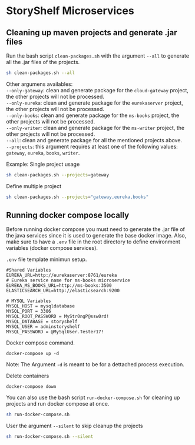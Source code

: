 # StoryShelf Microservices

## Cleaning up maven projects and generate .jar files
Run the bash script `clean-packages.sh` with the argument `--all` to generate all the .jar files of the projects.
```bash
sh clean-packages.sh --all
```

Other argumens availables:<br>
`--only-gateway`: clean and generate package for the `cloud-gateway` project, the other projects will not be processed.<br>
`--only-eureka`: clean and generate package for the `eurekaserver` project, the other projects will not be processed.<br>
`--only-books`: clean and generate package for the `ms-books` project, the other projects will not be processed.<br>
`--only-writer`: clean and generate package for the `ms-writer` project, the other projects will not be processed.<br>
`--all`: clean and generate package for all the mentioned projects above.<br>
`--projects`: this argument requires at least one of the following values: `gateway`, `eureka`, `books`, `writer`.<br>

Example:
Single project usage
```bash
sh clean-packages.sh --projects=gateway
```
Define multiple project
```bash
sh clean-packages.sh --projects="gateway,eureka,books"
```

## Running docker compose locally

Before running docker compose you must need to generate the .jar file of the java services since it is used to generate the base docker image. Also, make sure to have a `.env` file in the root directory to define environment variables (docker compose services).

`.env` file template minimun setup.
```settings
#Shared Variables
EUREKA_URL=http://eurekaserver:8761/eureka
# Eureka service name for ms-books microservice
EUREKA_MS_BOOKS_URL=http://ms-books:3500
ELASTICSEARCH_URL=http://elasticsearch:9200

# MYSQL Variables
MYSQL_HOST = mysqldatabase
MYSQL_PORT = 3306
MYSQL_ROOT_PASSWORD = MyStr0ngP@ssw0rd!
MYSQL_DATABASE = storyshelf
MYSQL_USER = adminstoryshelf
MYSQL_PASSWORD = @MySqlUser.Tester17!
```

Docker compose command.
```shell
docker-compose up -d
```
Note: The Argument `-d` is meant to be for a dettached process execution.

Delete containers
```shell
docker-compose down
```

You can also use the bash script `run-docker-compose.sh` for cleaning up projects and run docker compose at once.
```bash
sh run-docker-compose.sh
```
User the argument `--silent` to skip cleanup the projects
```bash
sh run-docker-compose.sh --silent
```